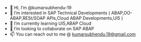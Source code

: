 - 👋 Hi, I’m @kumarsubhendu-19
- 👀 I’m interested in SAP Technical Developments ( ABAP,OO-ABAP,RESt/SOAP APIs,Cloud ABAP Developments,UI5 )
- 🌱 I’m currently learning UI5,ABAP Cloud
- 💞️ I’m looking to collaborate on SAP ABAP
- 📫 You can reach out to me @ kumarsubhendu.19@gmail.com

<!---
kumarsubhendu-19/kumarsubhendu-19 is a ✨ special ✨ repository because its `README.md` (this file) appears on your GitHub profile.
You can click the Preview link to take a look at your changes.
--->
